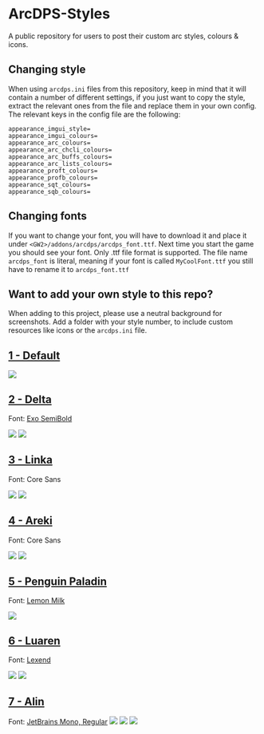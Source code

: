 # ArcDPS-Styles
A public repository for users to post their custom arc styles, colours & icons.

## Changing style
When using `arcdps.ini` files from this repository, keep in mind that it will contain a number of different settings, if you just want to copy the style, extract the relevant ones from the file and replace them in your own config.
The relevant keys in the config file are the following:
```
appearance_imgui_style=
appearance_imgui_colours=
appearance_arc_colours=
appearance_arc_chcli_colours=
appearance_arc_buffs_colours=
appearance_arc_lists_colours=
appearance_proft_colours=
appearance_profb_colours=
appearance_sqt_colours=
appearance_sqb_colours=
```

## Changing fonts
If you want to change your font, you will have to download it and place it under `<GW2>/addons/arcdps/arcdps_font.ttf`. Next time you start the game you should see your font.
Only .ttf file format is supported. The file name `arcdps_font` is literal, meaning if your font is called `MyCoolFont.ttf` you still have to rename it to `arcdps_font.ttf`

## Want to add your own style to this repo?
When adding to this project, please use a neutral background for screenshots. Add a folder with your style number, to include custom resources like icons or the `arcdps.ini` file.

## [1 - Default](/1)
![](https://i.imgur.com/PbmKApc.png)

## [2 - Delta](/2)
Font: [Exo SemiBold](https://fonts.google.com/specimen/Exo)

![](https://i.imgur.com/RaBWxf4.png)
![](https://i.imgur.com/J7IHEHm.png)

## [3 - Linka](/3)
Font: Core Sans

![](https://i.imgur.com/CZ5bWaI.png)
![](https://i.imgur.com/sjpSypb.png)

## [4 - Areki](/4)
Font: Core Sans

![](https://i.imgur.com/pqGKLjT.png)
![](https://i.imgur.com/zPXnj2K.png)

## [5 - Penguin Paladin](/5)
Font: [Lemon Milk](https://www.dafont.com/lemon-milk.font)

![](https://i.imgur.com/R4g4cSI.png)

## [6 - Luaren](/6)
Font: [Lexend](https://fonts.google.com/specimen/Lexend)

![](https://i.imgur.com/ZPgocdq.png)
![](https://i.imgur.com/kPHY6AF.png)

## [7 - Alin](/7)
Font: [JetBrains Mono, Regular](https://www.jetbrains.com/lp/mono/#font-family)
![](https://i.imgur.com/wF50eM6.png)
![](https://i.imgur.com/pkNF40n.png)
![](https://i.imgur.com/8T3elAC.png)
